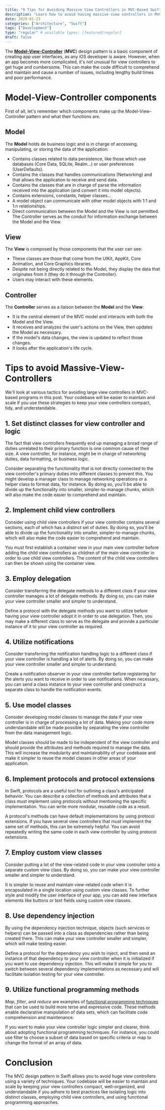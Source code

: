 ```yaml
---
title: "9 Tips for Avoiding Massive View Controllers in MVC-Based Swift Apps"
description: "Learn how to avoid having massive view controllers in MVC-based Swift apps with these 9 tips for keeping your code well-organized, maintainable, and scalable."
date: 2020-01-23
categories: ["Architecture", "Swift"]
tags: ["Development"]
type: "regular" # available types: [featured/regular]
draft: false
---
```


The **[Model-View-Controller](https://raulferrer.dev/blog/architecture_patterns_ios/)** (**MVC**) design pattern is a basic component of creating app user interfaces, as any iOS developer is aware. However, when an app becomes more complicated, it's not unusual for view controllers to get huge and cumbersome. This can make the code difficult to comprehend and maintain and cause a number of issues, including lengthy build times and poor performance.

# Model-View-Controller components
First of all, let's remember which components make up the Model-View-Controller pattern and what their functions are.

## Model
The **Model** holds de business logic and is in charge of accessing, manipulating, or storing the data of the application:
* Contains classes related to data persistence, like those which use databases (Core Data, SQLite, Realm...) or user preferences (UserDefaults).
* Contains the classes that handles communications (Networking) and that allows the application to receive and send data.
* Contains the classes that are in charge of parse the information received into the application (and convert it into model objects).
* Contains extensions, constants, helper classes...
* A model object can communicate with other model objects with 1:1 and 1:n relationships.
* Direct communication between the Model and the View is not permitted. The Controller serves as the conduit for information exchange between the Model and the View.

## View
The **View** is composed by those components that the user can see:
* These classes are those that come from the UIKit, AppKit, Core Animation, and Core Graphics libraries.
* Despite not being directly related to the Model, they display the data that originates from it (they do it through the Controller).
* Users may interact with these elements.
## Controller
The **Controller** serves as a liaison between the **Model** and the **View**:
* It is the central element of the MVC model and interacts with both the Model and the View.
* It receives and analyzes the user's actions on the View, then updates the Model as necessary.
* If the model's data changes, the view is updated to reflect those changes.
* It looks after the application's life cycle.

# Tips to avoid Massive-View-Controllers
We'll look at various tactics for avoiding large view controllers in MVC-based programs in this post. Your codebase will be easier to maintain and scale if you use these strategies to keep your view controllers compact, tidy, and understandable.

## 1. Set distinct classes for view controller and  logic
The fact that view controllers frequently end up managing a broad range of duties unrelated to their primary function is one common cause of their size. A view controller, for instance, might be in charge of networking duties, data formatting, or business logic.

Consider separating the functionality that is not directly connected to the view controller's primary duties into different classes to prevent this. You might develop a manager class to manage networking operations or a helper class to format data, for instance. By doing so, you'll be able to divide up the functionality into smaller, simpler-to-manage chunks, which will also make the code easier to comprehend and maintain.

## 2. Implement child view controllers
Consider using child view controllers if your view controller contains several sections, each of which has a distinct set of duties. By doing so, you'll be able to divide up the functionality into smaller, simpler-to-manage chunks, which will also make the code easier to comprehend and maintain.

You must first establish a container view in your main view controller before adding the child view controllers as children of the main view controller in order to use child view controllers. The content of the child view controllers can then be shown using the container view.

## 3. Employ delegation
Consider transferring the delegate methods to a different class if your view controller manages a lot of delegate methods. By doing so, you can make your view controller smaller and simpler to understand.

Define a protocol with the delegate methods you want to utilize before having your view controller adopt it in order to use delegation. Then, you may make a different class to serve as the delegate and provide a particular instance of it to your view controller as required.

## 4. Utilize notifications
Consider transferring the notification handling logic to a different class if your view controller is handling a lot of alerts. By doing so, you can make your view controller smaller and simpler to understand.

Create a notification observer in your view controller before registering for the alerts you want to receive in order to use notifications. When necessary, you can send a class instance to your view controller and construct a separate class to handle the notification events.


## 5. Use model classes
Consider developing model classes to manage the data if your view controller is in charge of processing a lot of data. Making your code more understandable will be made possible by separating the view controller from the data management logic.

Model classes should be made to be independent of the view controller and should provide the attributes and methods required to manage the data. This will increase the modularity and maintainability of your codebase and make it simpler to reuse the model classes in other areas of your application.

## 6. Implement protocols and protocol extensions
In Swift, protocols are a useful tool for outlining a class's anticipated behavior. You can describe a collection of methods and attributes that a class must implement using protocols without mentioning the specific implementation. You can write more modular, reusable code as a result.

A protocol's methods can have default implementations by using protocol extensions. If you have several view controllers that must implement the same set of methods, this can be extremely helpful. You can avoid repeatedly writing the same code in each view controller by using protocol extensions.

## 7. Employ custom view classes
Consider putting a lot of the view-related code in your view controller onto a separate custom view class. By doing so, you can make your view controller smaller and simpler to understand.

It is simpler to reuse and maintain view-related code when it is encapsulated in a single location using custom view classes. To further style and modify the user interface of your app, you can add new interface elements like buttons or text fields using custom view classes.

## 8. Use dependency injection
By using the dependency injection technique, objects (such services or helpers) can be passed into a class as dependencies rather than being created there. This can make your view controller smaller and simpler, which will make testing easier.

Define a protocol for the dependency you wish to inject, and then send an instance of that dependency to your view controller when it is initialized if you want to use dependency injection. This will make it simple for you to switch between several dependency implementations as necessary and will facilitate isolation testing for your view controller.

## 9. Utilize functional programming methods
*Map*, *filter*, and *reduce* are examples of [functional programming techniques](https://raulferrer.dev/blog/swift_high_order_functions/) that can be used to build more terse and expressive code. These methods enable declarative manipulation of data sets, which can facilitate code comprehension and maintenance.

If you want to make your view controller logic simpler and clearer, think about adopting functional programming techniques. For instance, you could use filter to choose a subset of data based on specific criteria or map to change the format of an array of data.

# Conclusion
The MVC design pattern in Swift allows you to avoid huge view controllers using a variety of techniques. Your codebase will be easier to maintain and scale by keeping your view controllers compact, well-organized, and understandable if you adhere to best practices like isolating logic into distinct classes, employing child view controllers, and using functional programming approaches.